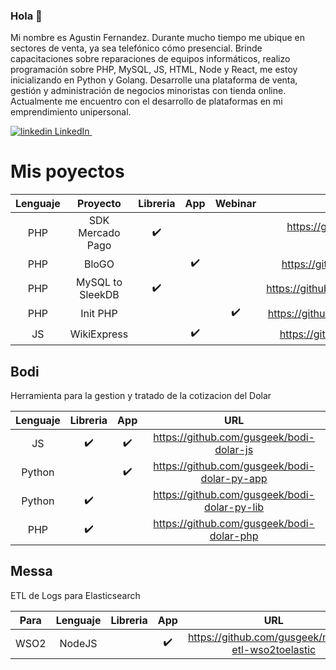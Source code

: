 ### Hola 👋

Mi nombre es Agustin Fernandez. Durante mucho tiempo me ubique en sectores de venta, ya sea telefónico cómo presencial. Brinde capacitaciones sobre reparaciones de equipos informáticos, realizo programación sobre PHP, MySQL, JS, HTML, Node y React, me estoy inicializando en Python y Golang. Desarrolle una plataforma de venta, gestión y administración de negocios minoristas con tienda online. Actualmente me encuentro con el desarrollo de plataformas en mi emprendimiento unipersonal.

<p>
  <a href="https://www.linkedin.com/in/aaferna/" rel="nofollow noreferrer">
    <img src="https://i.stack.imgur.com/gVE0j.png" alt="linkedin"> LinkedIn
  </a> &nbsp; 
</p>

# Mis poyectos

| Lenguaje | Proyecto | Libreria | App | Webinar | URL |
|:-------------------------:|:-------------------------:|:-------------------------:|:-------------------------:|:-------------------------:|:-------------------------:|
| PHP | SDK Mercado Pago | :heavy_check_mark: | | |https://github.com/gusgeek/SAPIDK-MercadoPago-PHP |
| PHP | BloGO |  | :heavy_check_mark: | |https://github.com/gusgeek/bloGo-app |
| PHP | MySQL to SleekDB | :heavy_check_mark: |  || https://github.com/gusgeek/MySQLtoSleekDB |
| PHP | Init PHP | | | :heavy_check_mark: | https://github.com/gusgeek/Webinar-PHPInit |
| JS | WikiExpress |  |  :heavy_check_mark: || https://github.com/gusgeek/wikiExpress |


## Bodi

Herramienta para la gestion y tratado de la cotizacion del Dolar

| Lenguaje | Libreria | App| URL |
|:-------------------------:|:-------------------------:|:-------------------------:|:-------------------------:|
| JS | :heavy_check_mark: | :heavy_check_mark: | https://github.com/gusgeek/bodi-dolar-js |
| Python |  | :heavy_check_mark:  |https://github.com/gusgeek/bodi-dolar-py-app 
| Python | :heavy_check_mark: |  |https://github.com/gusgeek/bodi-dolar-py-lib |
| PHP | :heavy_check_mark: |  |https://github.com/gusgeek/bodi-dolar-php |

## Messa

ETL de Logs para Elasticsearch

| Para | Lenguaje | Libreria | App | URL |
|:-------------------------:|:-------------------------:|:-------------------------:|:-------------------------:|:-------------------------:|
| WSO2 | NodeJS | | :heavy_check_mark: |https://github.com/gusgeek/messa-etl-wso2toelastic |


